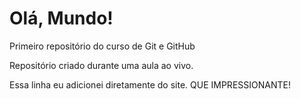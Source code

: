 # Olá, Mundo!
Primeiro repositório do curso de Git e GitHub

Repositório criado durante uma aula ao vivo.

Essa linha eu adicionei diretamente do site. QUE IMPRESSIONANTE!
